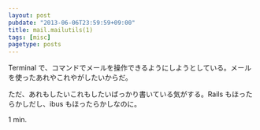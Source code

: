 ```yaml
---
layout: post
pubdate: "2013-06-06T23:59:59+09:00"
title: mail.mailutils(1)
tags: [misc]
pagetype: posts
---
```

Terminal で、コマンドでメールを操作できるようにしようとしている。メールを使ったあれやこれやがしたいからだ。

ただ、あれもしたいこれもしたいばっかり書いている気がする。Rails もほったらかしだし、ibus もほったらかしなのに。

1 min.
